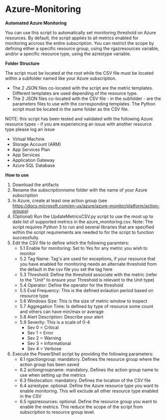 # Azure-Monitoring
**Automated Azure Monitoring**

You can use this script to automatically set monitoring threshold on Azure resources.
By default, the script applies to all metrics enabled for monitoring accross the entire subscription.
You can restrict the scope by defining either a specific resource group, using the rgazresources variable, and/or a specific resource type, using the azrestype variable.

**Folder Structure**

The script must be located at the root while the CSV file must be located within a subfolder named like your Azure subscription.
* The 2 JSON files co-located with the script are the metric templates. Different templates are used depending of the resource type.
* The 2 JSON files co-located with the CSV file - in the subfolder - are the parameters files to use with the corresponding templates.
The Python script must be located in the same folder as the CSV file.


NOTE: this script has been tested and validated with the following Azure resource types - if you are experiencing an issue with another resource type please log an issue
* Virtual Machine
* Storage Account (ARM)
* App Services Plan
* App Services
* Application Gateway
* Azure SQL Database

**How to use**
1. Download the artifacts
2. Rename the *subscriptionname* folder with the name of your Azure subscription
3. In Azure, create at least one action group (see https://docs.microsoft.com/en-us/azure/azure-monitor/platform/action-groups)
4. (Optional) Run the UpdateMetricsCSV.py script to use the most up to date list of supported metrics in the       azure_monitoring.csv. Note: The script requires Python 3 to run and several libraries that are specified within the script requirements are needed to for the script to function successfully.
5. Edit the CSV file to define which the following paramters:
   - 5.1 Enable for monitoring: Set to Yes for any metric you wish to monitor
   - 5.2 Tag Name: Tag's are used for exceptions, if your resource that you have enabled for monitoring needs an alternate threshold from the default in the csv file you set the tag here 
   - 5.3 Threshold: Define the threshold associate with the metric (refer to the "Unit" to ensure your Threshold is relevant to the Unit type)
   - 5.4 Operator: Define the operator for the threshold
   - 5.5 Eval Frequency: This is the defined evlaution period based on resource type
   - 5.6 Windows Size: This is the size of metric window to inspect
   - 5.7 Aggregation Time: Is defined by type of resource some count and others can have min/max or average
   - 5.8 Alert Description: Describe your alert
   - 5.9 Severity: This is a scale of 0-4 
		- Sev 0 = Critical
		- Sev 1 = Error
		- Sev 2 = Warning
		- Sev 3 = Informational
		- Sev 4 = Verbose
6. Execute the PowerShell script by providing the following parameters:
   - 6.1 rgactiongroup: mandatory. Defines the resource group where the action group has been saved
   - 6.2 actiongroupname: mandatory. Defines the action group name to use when setting up the metrics
   - 6.3 fileslocation: mandatory. Defines the location of the CSV file
   - 6.4 azrestype: optional. Define the Azure resource type you want to enable monitoring. This will exclude all other resource type enabled in the CSV
   - 6.5 rgazresources: optional. Define the resource group you want to enable the metrics. This reduce the scope of the script from subscription to resource group level.
